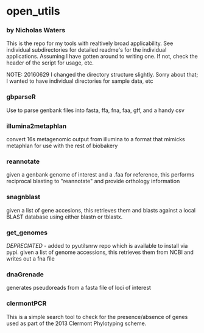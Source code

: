 # open_utils
### by Nicholas Waters

This is the repo for my tools with realtively broad applicability.  See individual subdirectories for detailed readme's for the individual applications.  Assuming I have gotten around to writing one. If not, check the header of the script for usage, etc.

NOTE: 20160629 I changed the directory structure slightly.  Sorry about that; I wanted to have individual directories for sample data, etc

### gbparseR
Use to parse genbank files into fasta, ffa, fna, faa, gff, and a handy csv

### illumina2metaphlan
convert 16s metagenomic output from illumina to a format that mimicks metaphlan for use with the rest of biobakery

### reannotate
given a genbank genome of interest and a .faa for reference, this performs reciprocal blasting to "reannotate" and provide orthology information

### snagnblast
given a list of gene accesions, this retrieves them and blasts against a local BLAST database using either blastn or tblastx.

### get_genomes
_DEPRECIATED_ - added to pyutilsnrw repo which is available to install via pypi. given a list of genome accessions, this retrieves them from NCBI and writes out a fna file

### dnaGrenade
generates pseudoreads from a fasta file of loci of interest

### clermontPCR
This is a simple search tool to check for the presence/absence of genes used as part of the 2013 Clermont Phylotyping scheme.

